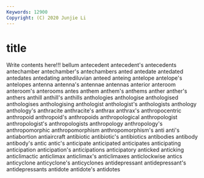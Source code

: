 ```yaml
---
Keywords: 12900
Copyright: (C) 2020 Junjie Li
---
```


# title

Write contents here!!!
bellum 
antecedent 
antecedent's 
antecedents 
antechamber 
antechamber's 
antechambers
anted 
antedate 
antedated 
antedates 
antedating 
antediluvian 
anteed 
anteing 
antelope 
antelope's
antelopes 
antenna 
antenna's 
antennae 
antennas 
anterior 
anteroom 
anteroom's 
anterooms 
antes
anthem 
anthem's 
anthems 
anther 
anther's 
anthers 
anthill 
anthill's 
anthills 
anthologies
anthologise 
anthologised 
anthologises 
anthologising 
anthologist 
anthologist's 
anthologists 
anthology 
anthology's 
anthracite
anthracite's 
anthrax 
anthrax's 
anthropocentric 
anthropoid 
anthropoid's 
anthropoids 
anthropological 
anthropologist 
anthropologist's
anthropologists 
anthropology 
anthropology's 
anthropomorphic 
anthropomorphism 
anthropomorphism's 
anti 
anti's 
antiabortion 
antiaircraft
antibiotic 
antibiotic's 
antibiotics 
antibodies 
antibody 
antibody's 
antic 
antic's 
anticipate 
anticipated
anticipates 
anticipating 
anticipation 
anticipation's 
anticipations 
anticipatory 
anticked 
anticking 
anticlimactic 
anticlimax
anticlimax's 
anticlimaxes 
anticlockwise 
antics 
anticyclone 
anticyclone's 
anticyclones 
antidepressant 
antidepressant's 
antidepressants
antidote 
antidote's 
antidotes 
